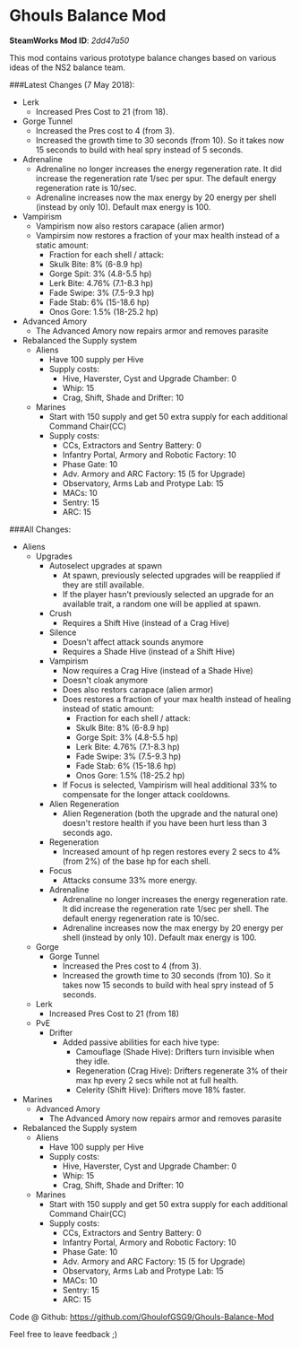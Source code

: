 # Ghouls Balance Mod

**SteamWorks Mod ID**: *2dd47a50*

This mod contains various prototype balance changes based on various ideas of the NS2 balance team.

###Latest Changes (7 May 2018):

- Lerk
    - Increased Pres Cost to 21 (from 18).
- Gorge Tunnel
    - Increased the Pres cost to 4 (from 3).
    - Increased the growth time to 30 seconds (from 10). So it takes now 15 seconds to build with heal spry instead of 5 seconds.
- Adrenaline
    - Adrenaline no longer increases the energy regeneration rate. It did increase the regeneration rate 1/sec per spur. The default energy regeneration rate is 10/sec.
    - Adrenaline increases now the max energy by 20 energy per shell (instead by only 10). Default max energy is 100.
- Vampirism
    - Vampirism now also restors carapace (alien armor)
    - Vampirsim now restores a fraction of your max health instead of a static amount:
        - Fraction for each shell / attack:
        - Skulk Bite: 8% (6-8.9 hp)
        - Gorge Spit: 3% (4.8-5.5 hp)
        - Lerk Bite: 4.76% (7.1-8.3 hp)
        - Fade Swipe: 3% (7.5-9.3 hp)
        - Fade Stab: 6% (15-18.6 hp)
        - Onos Gore: 1.5% (18-25.2 hp)
- Advanced Amory
    - The Advanced Amory now repairs armor and removes parasite
- Rebalanced the Supply system
    - Aliens
        - Have 100 supply per Hive
        - Supply costs:
            - Hive, Haverster, Cyst and Upgrade Chamber: 0
            - Whip: 15
            - Crag, Shift, Shade and Drifter: 10            
    - Marines
        - Start with 150 supply and get 50 extra supply for each additional Command Chair(CC)
        - Supply costs:
            - CCs, Extractors and Sentry Battery: 0
            - Infantry Portal, Armory and Robotic Factory: 10
            - Phase Gate: 10
            - Adv. Armory and ARC Factory: 15 (5 for Upgrade)
            - Observatory, Arms Lab and Protype Lab: 15
            - MACs: 10
            - Sentry: 15
            - ARC: 15

###All Changes:

- Aliens
    - Upgrades
        - Autoselect upgrades at spawn
            - At spawn, previously selected upgrades will be reapplied if they are still available.
            - If the player hasn't previously selected an upgrade for an available trait, a random one will be applied at spawn.
        - Crush
            - Requires a Shift Hive (instead of a Crag Hive)
        - Silence
            - Doesn't affect attack sounds anymore
            - Requires a Shade Hive (instead of a Shift Hive)            
        - Vampirism
            - Now requires a Crag Hive (instead of a Shade Hive)
            - Doesn't cloak anymore
            - Does also restors carapace (alien armor)
            - Does restores a fraction of your max health instead of healing instead of static amount:
                - Fraction for each shell / attack:
                - Skulk Bite: 8% (6-8.9 hp)
                - Gorge Spit: 3% (4.8-5.5 hp)
                - Lerk Bite: 4.76% (7.1-8.3 hp)
                - Fade Swipe: 3% (7.5-9.3 hp)
                - Fade Stab: 6% (15-18.6 hp)
                - Onos Gore: 1.5% (18-25.2 hp)
            - If Focus is selected, Vampirism will heal additional 33% to compensate for the longer attack cooldowns.        
        - Alien Regeneration
            - Alien Regeneration (both the upgrade and the natural one) doesn't restore health if you have been hurt less than 3 seconds ago.        
        - Regeneration 
            - Increased amount of hp regen restores every 2 secs to 4% (from 2%) of the base hp for each shell.
        - Focus
            - Attacks consume 33% more energy.            
        - Adrenaline
            - Adrenaline no longer increases the energy regeneration rate. It did increase the regeneration rate 1/sec per shell. The default energy regeneration rate is 10/sec.
            - Adrenaline increases now the max energy by 20 energy per shell (instead by only 10). Default max energy is 100.            
    - Gorge 
        - Gorge Tunnel
           - Increased the Pres cost to 4 (from 3).
           - Increased the growth time to 30 seconds (from 10). So it takes now 15 seconds to build with heal spry instead of 5 seconds.                    
    - Lerk
        - Increased Pres Cost to 21 (from 18)    
    - PvE
        - Drifter 
            - Added passive abilities for each hive type:
                - Camouflage (Shade Hive): Drifters turn invisible when they idle.
                - Regeneration (Crag Hive): Drifters regenerate 3% of their max hp every 2 secs while not at full health.
                - Celerity (Shift Hive): Drifters move 18% faster.                
- Marines
    - Advanced Amory
        - The Advanced Amory now repairs armor and removes parasite        
- Rebalanced the Supply system
    - Aliens
        - Have 100 supply per Hive
        - Supply costs:
            - Hive, Haverster, Cyst and Upgrade Chamber: 0
            - Whip: 15
            - Crag, Shift, Shade and Drifter: 10            
    - Marines
        - Start with 150 supply and get 50 extra supply for each additional Command Chair(CC)
        - Supply costs:
            - CCs, Extractors and Sentry Battery: 0
            - Infantry Portal, Armory and Robotic Factory: 10
            - Phase Gate: 10
            - Adv. Armory and ARC Factory: 15 (5 for Upgrade)
            - Observatory, Arms Lab and Protype Lab: 15
            - MACs: 10
            - Sentry: 15
            - ARC: 15
        
Code @ Github: https://github.com/GhoulofGSG9/Ghouls-Balance-Mod

Feel free to leave feedback ;)
